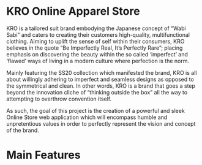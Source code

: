 # KRO Online Apparel Store

KRO is a tailored suit brand embodying the Japanese concept of “Wabi Sabi” and caters to creating their customers high-quality, multifunctional clothing. Aiming to uplift the sense of self within their consumers, KRO believes in the quote “Be Imperfectly Real, It’s Perfectly Rare”; placing emphasis on discovering the beauty within the so called ‘imperfect’ and ‘flawed’ ways of living in a modern culture where perfection is the norm.

Mainly featuring the SS20 collection which manifested the brand, KRO is all about willingly adhering to imperfect and seamless designs as opposed to the symmetrical and clean. In other words, KRO is a brand that goes a step beyond the innovation cliche of “thinking outside the box” all the way to attempting to overthrow convention itself.

As such, the goal of this project is the creation of a powerful and sleek Online Store web application which will encompass humble and unpretentious values in order to perfectly represent the vision and concept of the brand.

# Main Features
